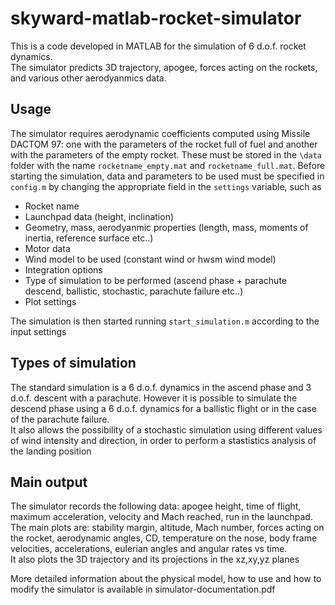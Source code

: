 # skyward-matlab-rocket-simulator
This is a code developed in MATLAB for the simulation of 6 d.o.f. rocket  dynamics. <br/>
The simulator predicts 3D trajectory, apogee, forces acting on the rockets, and various other aerodyanmics data. 

## Usage
The simulator requires aerodynamic coefficients computed using Missile DACTOM 97: one with the parameters of
the rocket full of fuel and another with the parameters of the empty rocket. These must be stored in the `\data` folder with the name `rocketname_empty.mat` and `rocketname_full.mat`.
Before starting the simulation, data and parameters to be used must be specified in `config.m` by changing the appropriate field in the `settings` variable, such as
* Rocket name
* Launchpad data (height, inclination)
* Geometry, mass, aerodyanmic properties (length, mass, moments of inertia, reference surface etc..)
* Motor data
* Wind model to be used (constant wind or hwsm wind model)
* Integration options
* Type of simulation to be performed (ascend phase + parachute descend, ballistic, stochastic, parachute failure etc..) 
* Plot settings

The simulation is then started running `start_simulation.m` according to the input settings

## Types of simulation
The standard simulation is a 6 d.o.f. dynamics in the ascend phase and 3 d.o.f. descent with a parachute. However it is possible to simulate the descend phase using a 6 d.o.f. dynamics for a ballistic flight or in the case of the parachute failure. <br/>
It also allows the possibility of a stochastic simulation using different values of wind intensity and direction, in order to perform a stastistics analysis of the landing position

## Main output
The simulator records the following data: apogee height, time of flight, maximum acceleration, velocity and Mach reached, run in the launchpad. <br/>
The main plots are: stability margin, altitude, Mach number, forces acting on the rocket, aerodynamic angles, CD, temperature on the nose, body frame velocities, accelerations, eulerian angles and angular rates vs time. <br/> It also plots the 3D trajectory and its projections in the xz,xy,yz planes

More detailed information about the physical model, how to use and how to modify the simulator is available in simulator-documentation.pdf
